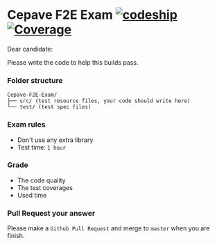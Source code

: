 # Cepave F2E Exam [![codeship](https://img.shields.io/codeship/fa845d80-d615-0133-0699-4e3a42acd1da/master.svg)](https://codeship.com/projects/142693) [![Coverage](https://img.shields.io/coveralls/rwu823/Cepave-F2E-Exam.svg)](https://coveralls.io/github/rwu823/Cepave-F2E-Exam)

Dear candidate:

Please write the code to help this builds pass.

### Folder structure
```
Cepave-F2E-Exam/
├── src/ (test resource files, your code should write here)
└── test/ (test spec files)
```

### Exam rules
- Don't use any extra library
- Test time: `1 hour`

### Grade
- The code quality
- The test coverages
- Used time

### Pull Request your answer
Please make a `Github Pull Request` and merge to `master` when you are finish.
